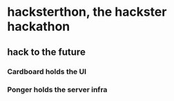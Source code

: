 hacksterthon, the hackster hackathon
===============
hack to the future
---------------

### Cardboard holds the UI

### Ponger holds the server infra
